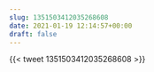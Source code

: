 ```yaml
---
slug: 1351503412035268608
date: 2021-01-19 12:14:57+00:00
draft: false
---
```


{{< tweet 1351503412035268608 >}}
